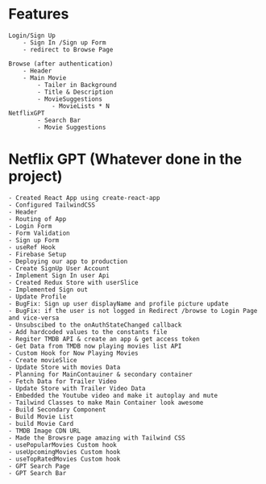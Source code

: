 # Features
    Login/Sign Up
        - Sign In /Sign up Form
        - redirect to Browse Page

    Browse (after authentication)
        - Header
        - Main Movie
            - Tailer in Background
            - Title & Description
            - MovieSuggestions
                - MovieLists * N
    NetflixGPT
            - Search Bar
            - Movie Suggestions

# Netflix GPT (Whatever done in the project)
    - Created React App using create-react-app
    - Configured TailwindCSS
    - Header
    - Routing of App
    - Login Form
    - Form Validation
    - Sign up Form
    - useRef Hook
    - Firebase Setup
    - Deploying our app to production
    - Create SignUp User Account
    - Implement Sign In user Api
    - Created Redux Store with userSlice
    - Implemented Sign out
    - Update Profile
    - BugFix: Sign up user displayName and profile picture update
    - BugFix: if the user is not logged in Redirect /browse to Login Page and vice-versa
    - Unsubscibed to the onAuthStateChanged callback
    - Add hardcoded values to the constants file
    - Regiter TMDB API & create an app & get access token
    - Get Data from TMDB now playing movies list API
    - Custom Hook for Now Playing Movies
    - Create movieSlice
    - Update Store with movies Data
    - Planning for MainContauiner & secondary container
    - Fetch Data for Trailer Video
    - Update Store with Trailer Video Data
    - Embedded the Youtube video and make it autoplay and mute
    - Tailwind Classes to make Main Container look awesome
    - Build Secondary Component
    - Build Movie List
    - build Movie Card
    - TMDB Image CDN URL
    - Made the Browsre page amazing with Tailwind CSS
    - usePopularMovies Custom hook
    - useUpcomingMovies Custom hook
    - useTopRatedMovies Custom hook
    - GPT Search Page
    - GPT Search Bar
    
    
